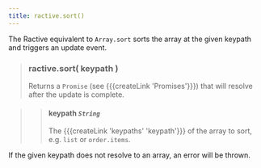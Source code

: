 ```yaml
---
title: ractive.sort()
---
```

The Ractive equivalent to ```Array.sort``` sorts the array at the given keypath and triggers an update event.

> ### ractive.sort( keypath )
> Returns a `Promise` (see {{{createLink 'Promises'}}}) that will resolve after the update is complete.

> > #### **keypath** *`String`*
> > The {{{createLink 'keypaths' 'keypath'}}} of the array to sort, e.g. `list` or `order.items`.

If the given keypath does not resolve to an array, an error will be thrown.
